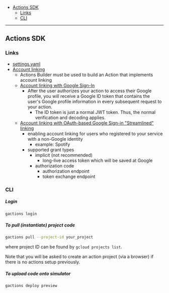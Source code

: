 - [Actions SDK](#actions-sdk)
  * [Links](#links)
  * [CLI](#cli)
____

## Actions SDK

### Links

- [settings.yaml](https://developers.google.com/assistant/actionssdk/reference/rest/Shared.Types/Settings)
- [Account linking](https://developers.google.com/assistant/identity)
  - Actions Builder must be used to build an Action that implements account
    linking
  - [Account linking with Google
    Sign-In](https://developers.google.com/assistant/identity/google-sign-in)
    - After the user authorizes your action to access their Google profile, you
      will receive a Google ID token that contains the user's Google profile
      information in every subsequent request to your action.
      - The ID token is just a normal JWT token. Thus, the normal verification
        and decoding applies.
  - [Account linking with OAuth-based Google Sign-in "Streamlined"
    linking](https://developers.google.com/assistant/identity/google-sign-in-oauth)
    - enabling account linking for users who registered to your service with
      a non-Google identity
      - example: Spotify
    - supported grant types
      - implicit (not recommended)
        - long-live access token which will be saved at Google
      - authorization code
        - authorization endpoint
        - token exchange endpoint

### CLI

##### Login

```sh
gactions login
```

##### To pull (instantiate) project code

```sh
gactions pull --project-id your_project
```

where project ID can be found by `gcloud projects list`.

Note that you will be asked to create an action project (via a browser) if there
is no actions setup previously.

##### To upload code onto simulator

```sh
gactions deploy preview
```

